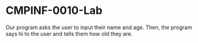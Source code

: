 # CMPINF-0010-Lab
Our program asks the user to input their name and age. Then, the program says hi to the user and tells them how old they are.

